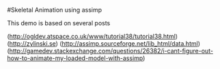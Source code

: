 #Skeletal Animation using assimp

This demo is based on several posts

(http://ogldev.atspace.co.uk/www/tutorial38/tutorial38.html)
(http://zylinski.se)
(http://assimp.sourceforge.net/lib_html/data.html)
(http://gamedev.stackexchange.com/questions/26382/i-cant-figure-out-how-to-animate-my-loaded-model-with-assimp)

